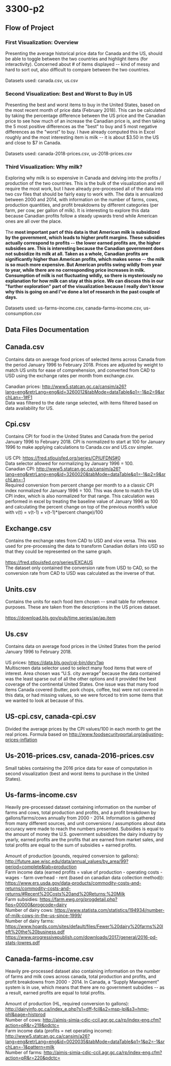 # 3300-p2

## Flow of Project
### First Visualization: Overview <br/>
Presenting the average historical price data for Canada and the US, should be able to toggle between the two countries and highlight items (for interactivity). Concerned about # of items displayed -- kind of messy and hard to sort out, also difficult to compare between the two countries. <br/> <br/>
Datasets used: canada.csv, us.csv

### Second Visualization: Best and Worst to Buy in US <br/>
Presenting the best and worst items to buy in the United States, based on the most recent month of price data (February 2018). This can be  calculated by taking the percentage difference between the US price and the Canadian price to see how much of an increase the Canadian price is, and then taking the 5 most positive differences as the "best" to buy and 5 most negative differences as the "worst" to buy. I have already computed this in Excel roughly and the most interesting item is milk -- it is about $3.50 in the US and close to $7 in Canada. <br/> <br/>
Datasets used: canada-2018-prices.csv, us-2018-prices.csv

### Third Visualization: Why milk? <br/>
Exploring why milk is so expensive in Canada and delving into the profits / production of the two countries. This is the bulk of the visualization and will require the most work, but I have already pre-processed all of the data into two csv files that should be fairly easy to work with. The data is annualized between 2000 and 2014, with information on the number of farms, cows, production quantities, and profit breakdowns by different categories (per farm, per cow, per gallon of milk). It is interesting to explore this data because Canadian profits follow a steady upwards trend while American ones are all over the place. <br/><br/>
The **most important part of this data is that American milk is subsidized by the government, which leads to higher profit margins. These subsidies actually correspond to profits -- the lower earned profits are, the higher subsidies are. This is interesting because the Canadian government does not subsidize its milk at all. Taken as a whole, Canadian profits are significantly higher than American profits, which makes sense -- the milk is so much more expensive. But American profits swing wildly from year to year, while there are no corresponding price increases in milk. Consumption of milk is not fluctuating wildly, so there is mysteriously no explanation for how milk can stay at this price. We can discuss this in our "further exploration" part of the visualization because I really don't know why this is going on and I've done a lot of research in the past couple of days.** <br/><br/>
Datasets used: us-farms-income.csv, canada-farms-income.csv, us-consumption.csv

## Data Files Documentation

## Canada.csv <br/>
Contains data on average food prices of selected items across Canada from the period January 1996 to February 2018. Prices are adjusted by weight to match US units for ease of comprehension, and converted from CAD to USD using the exchange rates per month from exchange.csv. <br/><br/>
Canadian prices: http://www5.statcan.gc.ca/cansim/a26?lang=eng&retrLang=eng&id=3260012&tabMode=dataTable&p1=-1&p2=9&srchLan=-1#F1 <br/>
Data was filtered to the date range selected, with items filtered based on data availability for US.

## Cpi.csv <br/>
Contains CPI for food in the United States and Canada from the period January 1996 to February 2018. CPI is normalized to start at 100 for January 1996 to make applying calculations to Canada.csv and US.csv simpler. <br/><br/>
US CPI: https://fred.stlouisfed.org/series/CPIUFDNS#0 <br/>
Data selector allowed for normalizing by January 1996 = 100. <br/>
Canadian CPI: http://www5.statcan.gc.ca/cansim/a26?lang=eng&retrLang=eng&id=3260020&tabMode=dataTable&p1=-1&p2=9&srchLan=-1 <br/>
Required conversion from percent change per month to a a classic CPI index normalized for January 1996 = 100. This was done to match the US CPI index, which is also normalized for that range. This calculation was performed in excel by treating the baseline value of January 1996 as 100 and calculating the percent change on top of the previous month’s value with v(t) = v(t-1) + v(t-1)*(percent change)/100

## Exchange.csv <br/>
Contains the exchange rates from CAD to USD and vice versa. This was used for pre-processing the data to transform Canadian dollars into USD so that they could be represented on the same graph. <br/><br/>
https://fred.stlouisfed.org/series/EXCAUS <br/>
The dataset only contained the conversion rate from USD to CAD, so the conversion rate from CAD to USD was calculated as the inverse of that.

## Units.csv <br/>
Contains the units for each food item chosen -- small table for reference purposes. These are taken from the descriptions in the US prices dataset.  <br/><br/>
https://download.bls.gov/pub/time.series/ap/ap.item 

## Us.csv <br/>
Contains data on average food prices in the United States from the period January 1996 to February 2018. <br/><br/>
US prices: https://data.bls.gov/cgi-bin/dsrv?ap <br/>
Multiscreen data selector used to select many food items that were of interest. Area chosen was “U.S. city average” because the data contained was the least sparse out of all the other options and it provided the best coverage of the continental United States. One issue was that many food items Canada covered (butter, pork chops, coffee, tea) were not covered in this data, or had missing values, so we were forced to trim some items that we wanted to look at because of this. 

## US-cpi.csv, canada-cpi.csv <br/>
Divided the average prices by the CPI values/100 in each month to get the real prices. Formula based on http://www.foodsecurityportal.org/adjusting-prices-inflation

## Us-2016-prices.csv, canada-2016-prices.csv <br/>
Small tables containing the 2016 price data for ease of computation in second visualization (best and worst items to purchase in the United States). 

## Us-farms-income.csv <br/>
Heavily pre-processed dataset containing information on the number of farms and cows, total production and profits, and a profit breakdown by gallons/farms/cows annually from 2000 - 2014. Information is gathered from many different sources, and unit conversions / assumptions about data accuracy were made to reach the numbers presented. Subsidies is equal to the amount of money the U.S. government subsidizes the dairy industry by yearly, earned profits are the profits that are earned from market sales, and total profits are equal to the sum of subsidies + earned profits. <br/><br/>
Amount of production (pounds, required conversion to gallons): http://future.aae.wisc.edu/data/annual_values/by_area/99?period=complete&tab=production <br/>
Farm income data (earned profits = value of production - operating costs - wages - farm overhead - rent (based on canadian data collection method)): https://www.ers.usda.gov/data-products/commodity-costs-and-returns/commodity-costs-and-returns/#Recent%20Costs%20and%20Returns:%20Milk <br/>
Farm subsidies: https://farm.ewg.org/progdetail.php?fips=00000&progcode=dairy <br/>
Number of dairy cows: https://www.statista.com/statistics/194934/number-of-milk-cows-in-the-us-since-1999/ <br/>
Number of dairy farms: https://www.hoards.com/sites/default/files/Fewer%20dairy%20farms%20left%20the%20business.pdf <br/>
https://www.progressivepublish.com/downloads/2017/general/2016-pd-stats-lowres.pdf 

## Canada-farms-income.csv <br/>
Heavily pre-processed dataset also containing information on the number of farms and milk cows across canada, total production and profits, and profit breakdowns from 2000 - 2014. In Canada, a “Supply Management” system is in use, which means that there are no government subsidies -- as a result, earned profits are equal to total profits. <br/><br/>
Amount of production (HL, required conversion to gallons): http://dairyinfo.gc.ca/index_e.php?s1=dff-fcil&s2=msp-lpl&s3=hmp-phl&page=histprod <br/>
Number of cows: http://aimis-simia-cdic-ccil.agr.gc.ca/rp/index-eng.cfm?action=pR&r=219&pdctc= <br/>
Farm income data (profits = net operating income): http://www5.statcan.gc.ca/cansim/a26?lang=eng&retrLang=eng&id=0020035&tabMode=dataTable&p1=1&p2=-1&srchLan=-1&pattern=milk <br/>
Number of farms: http://aimis-simia-cdic-ccil.agr.gc.ca/rp/index-eng.cfm?action=pR&r=220&pdctc= 
